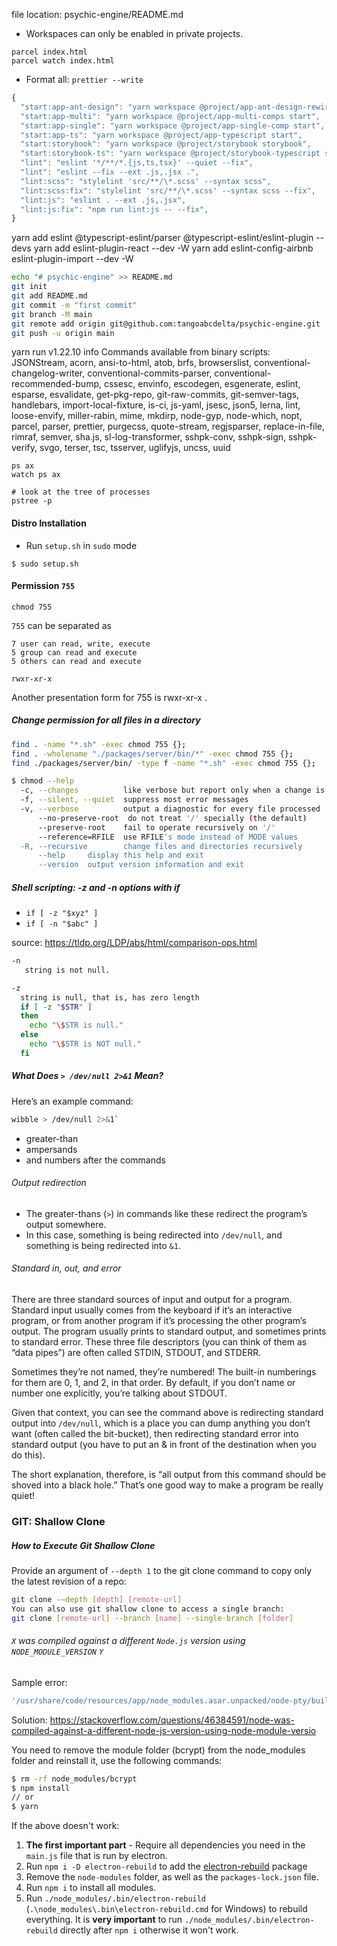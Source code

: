 file location: psychic-engine/README.md

- Workspaces can only be enabled in private projects.

```
parcel index.html
parcel watch index.html
```

- Format all: `prettier --write`

```js
{
  "start:app-ant-design": "yarn workspace @project/app-ant-design-rewired start",
  "start:app-multi": "yarn workspace @project/app-multi-comps start",
  "start:app-single": "yarn workspace @project/app-single-comp start",
  "start:app-ts": "yarn workspace @project/app-typescript start",
  "start:storybook": "yarn workspace @project/storybook storybook",
  "start:storybook-ts": "yarn workspace @project/storybook-typescript storybook",
  "lint": "eslint '*/**/*.{js,ts,tsx}' --quiet --fix",
  "lint": "eslint --fix --ext .js,.jsx .",
  "lint:scss": "stylelint 'src/**/\*.scss' --syntax scss",
  "lint:scss:fix": "stylelint 'src/**/\*.scss' --syntax scss --fix",
  "lint:js": "eslint . --ext .js,.jsx",
  "lint:js:fix": "npm run lint:js -- --fix",
}
```

yarn add eslint @typescript-eslint/parser @typescript-eslint/eslint-plugin --devs
yarn add eslint-plugin-react --dev -W
yarn add eslint-config-airbnb eslint-plugin-import --dev -W

```bash
echo "# psychic-engine" >> README.md
git init
git add README.md
git commit -m "first commit"
git branch -M main
git remote add origin git@github.com:tangoabcdelta/psychic-engine.git
git push -u origin main
```

yarn run v1.22.10
info Commands available from binary scripts: JSONStream, acorn, ansi-to-html, atob, brfs, browserslist, conventional-changelog-writer, conventional-commits-parser, conventional-recommended-bump, cssesc, envinfo, escodegen, esgenerate, eslint, esparse, esvalidate, get-pkg-repo, git-raw-commits, git-semver-tags, handlebars, import-local-fixture, is-ci, js-yaml, jsesc, json5, lerna, lint, loose-envify, miller-rabin, mime, mkdirp, node-gyp, node-which, nopt, parcel, parser, prettier, purgecss, quote-stream, regjsparser, replace-in-file, rimraf, semver, sha.js, sl-log-transformer, sshpk-conv, sshpk-sign, sshpk-verify, svgo, terser, tsc, tsserver, uglifyjs, uncss, uuid

```
ps ax
watch ps ax

# look at the tree of processes
pstree -p
```

#### Distro Installation

- Run `setup.sh` in `sudo` mode

```
$ sudo setup.sh
```

#### Permission `755`

`chmod 755`

`755` can be separated as

    7 user can read, write, execute
    5 group can read and execute
    5 others can read and execute

`rwxr-xr-x`

Another presentation form for 755 is rwxr-xr-x .

##### Change permission for all files in a directory

```bash
find . -name "*.sh" -exec chmod 755 {};
find . -wholename "./packages/server/bin/*" -exec chmod 755 {};
find ./packages/server/bin/ -type f -name "*.sh" -exec chmod 755 {};
```

```bash
$ chmod --help
  -c, --changes          like verbose but report only when a change is made
  -f, --silent, --quiet  suppress most error messages
  -v, --verbose          output a diagnostic for every file processed
      --no-preserve-root  do not treat '/' specially (the default)
      --preserve-root    fail to operate recursively on '/'
      --reference=RFILE  use RFILE's mode instead of MODE values
  -R, --recursive        change files and directories recursively
      --help     display this help and exit
      --version  output version information and exit
```

##### Shell scripting: -z and -n options with if

- `if [ -z "$xyz" ]`
- `if [ -n "$abc" ]`

source: https://tldp.org/LDP/abs/html/comparison-ops.html

```bash
-n
   string is not null.

-z
  string is null, that is, has zero length
  if [ -z "$STR" ]
  then
    echo "\$STR is null."
  else
    echo "\$STR is NOT null."
  fi
```

##### What Does `> /dev/null 2>&1` Mean?

Here’s an example command:

```bash
wibble > /dev/null 2>&1`
```

- greater-than
- ampersands
- and numbers after the commands

###### Output redirection

- The greater-thans (`>`) in commands like these redirect the program’s output somewhere.
- In this case, something is being redirected into `/dev/null`, and something is being redirected into `&1`.

###### Standard in, out, and error

There are three standard sources of input and output for a program. Standard input usually comes from the keyboard if it’s an interactive program, or from another program if it’s processing the other program’s output. The program usually prints to standard output, and sometimes prints to standard error. These three file descriptors (you can think of them as “data pipes”) are often called STDIN, STDOUT, and STDERR.

Sometimes they’re not named, they’re numbered! The built-in numberings for them are 0, 1, and 2, in that order. By default, if you don’t name or number one explicitly, you’re talking about STDOUT.

Given that context, you can see the command above is redirecting standard output into `/dev/null`, which is a place you can dump anything you don’t want (often called the bit-bucket), then redirecting standard error into standard output (you have to put an & in front of the destination when you do this).

The short explanation, therefore, is “all output from this command should be shoved into a black hole.” That’s one good way to make a program be really quiet!

### GIT: Shallow Clone

##### How to Execute Git Shallow Clone

Provide an argument of `--depth 1` to the git clone command to copy only the latest revision of a repo:

```bash
git clone -–depth [depth] [remote-url]
You can also use git shallow clone to access a single branch:
git clone [remote-url] --branch [name] --single-branch [folder]
```

###### `X` was compiled against a different `Node.js` version using `NODE_MODULE_VERSION` `Y`

Sample error:

```bash
'/usr/share/code/resources/app/node_modules.asar.unpacked/node-pty/build/Release/pty.node' was compiled against a different Node.js version using NODE_MODULE_VERSION 87.
```

Solution: https://stackoverflow.com/questions/46384591/node-was-compiled-against-a-different-node-js-version-using-node-module-versio

You need to remove the module folder (bcrypt) from the node_modules folder and reinstall it, use the following commands:

```bash
$ rm -rf node_modules/bcrypt
$ npm install
// or
$ yarn
```

If the above doesn't work:

1. **The first important part** - Require all dependencies you need in the `main.js` file that is run by electron.
2. Run `npm i -D electron-rebuild` to add the [electron-rebuild][1] package
3. Remove the `node-modules` folder, as well as the `packages-lock.json` file.
4. Run `npm i` to install all modules.
5. Run `./node_modules/.bin/electron-rebuild` (`.\node_modules\.bin\electron-rebuild.cmd` for Windows) to rebuild everything. It is **very important** to run `./node_modules/.bin/electron-rebuild` directly after `npm i` otherwise it won't work.

[1]: https://github.com/electron/electron-rebuild
